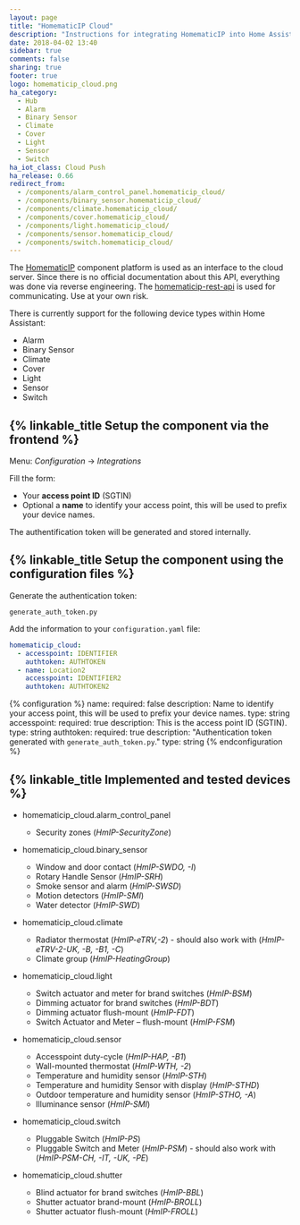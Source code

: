 ```yaml
---
layout: page
title: "HomematicIP Cloud"
description: "Instructions for integrating HomematicIP into Home Assistant."
date: 2018-04-02 13:40
sidebar: true
comments: false
sharing: true
footer: true
logo: homematicip_cloud.png
ha_category:
  - Hub
  - Alarm
  - Binary Sensor
  - Climate
  - Cover
  - Light
  - Sensor
  - Switch
ha_iot_class: Cloud Push
ha_release: 0.66
redirect_from:
  - /components/alarm_control_panel.homematicip_cloud/
  - /components/binary_sensor.homematicip_cloud/
  - /components/climate.homematicip_cloud/
  - /components/cover.homematicip_cloud/
  - /components/light.homematicip_cloud/
  - /components/sensor.homematicip_cloud/
  - /components/switch.homematicip_cloud/
---
```


The [HomematicIP](http://www.homematic-ip.com) component platform is used as an interface to the cloud server. Since there is no official documentation about this API, everything was done via reverse engineering. The [homematicip-rest-api](https://github.com/coreGreenberet/homematicip-rest-api) is used for communicating. Use at your own risk.

There is currently support for the following device types within Home Assistant:

* Alarm
* Binary Sensor
* Climate
* Cover
* Light
* Sensor
* Switch

## {% linkable_title Setup the component via the frontend %}

Menu: *Configuration* -> *Integrations*

Fill the form:

* Your **access point ID** (SGTIN)
* Optional a **name** to identify your access point, this will be used to prefix your device names.

The authentification token will be generated and stored internally.

## {% linkable_title Setup the component using the configuration files %}

Generate the authentication token:

`generate_auth_token.py`

Add the information to your `configuration.yaml` file:

```yaml
homematicip_cloud:
  - accesspoint: IDENTIFIER
    authtoken: AUTHTOKEN
  - name: Location2
    accesspoint: IDENTIFIER2
    authtoken: AUTHTOKEN2
```

{% configuration %}
name:
  required: false
  description: Name to identify your access point, this will be used to prefix your device names.
  type: string
accesspoint:
  required: true
  description: This is the access point ID (SGTIN).
  type: string
authtoken:
  required: true
  description: "Authentication token generated with `generate_auth_token.py`."
  type: string
{% endconfiguration %}

## {% linkable_title Implemented and tested devices %}

* homematicip_cloud.alarm_control_panel
  * Security zones (*HmIP-SecurityZone*)

* homematicip_cloud.binary_sensor
  * Window and door contact (*HmIP-SWDO, -I*)
  * Rotary Handle Sensor (*HmIP-SRH*)
  * Smoke sensor and alarm (*HmIP-SWSD*)
  * Motion detectors (*HmIP-SMI*)
  * Water detector (*HmIP-SWD*)

* homematicip_cloud.climate
  * Radiator thermostat (*HmIP-eTRV,-2*) - should also work with (*HmIP-eTRV-2-UK, -B, -B1, -C*)
  * Climate group (*HmIP-HeatingGroup*)

* homematicip_cloud.light
  * Switch actuator and meter for brand switches (*HmIP-BSM*)
  * Dimming actuator for brand switches (*HmIP-BDT*)
  * Dimming actuator flush-mount (*HmIP-FDT*)
  * Switch Actuator and Meter – flush-mount (*HmIP-FSM*)

* homematicip_cloud.sensor
  * Accesspoint duty-cycle (*HmIP-HAP, -B1*)
  * Wall-mounted thermostat (*HmIP-WTH, -2*)
  * Temperature and humidity sensor (*HmIP-STH*)
  * Temperature and humidity Sensor with display (*HmIP-STHD*)
  * Outdoor temperature and humidity sensor (*HmIP-STHO, -A*)
  * Illuminance sensor (*HmIP-SMI*)

* homematicip_cloud.switch
  * Pluggable Switch (*HmIP-PS*)
  * Pluggable Switch and Meter (*HmIP-PSM*) - should also work with (*HmIP-PSM-CH, -IT, -UK, -PE*)

* homematicip_cloud.shutter
  * Blind actuator for brand switches (*HmIP-BBL*)
  * Shutter actuator brand-mount (*HmIP-BROLL*)
  * Shutter actuator flush-mount (*HmIP-FROLL*)

